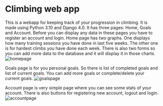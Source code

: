 # Climbing web app
This is a webapp for keeping track of your progression in climbing. It is made using Python 3.10 and Django 4.0. It has three pages: Home, Goals and Account. Before you can 
display any data in these pages you have to register an account and login. Home page has two graphs. One displays how many training sessions you have done in last five weeks.
The other one is for hardest climbs you have done each week. There is also two forms so you can add more data to the database and it will display it in those charts. 
![homepage](https://user-images.githubusercontent.com/55877751/150635464-b2f46633-cd2d-40f4-982c-b447dc7ccb5b.png)

Goals page is for you personal goals. So there is list of completed goals and list of current goals. You can add more goals or complete/delete your current goals.
![goalspage](https://user-images.githubusercontent.com/55877751/150635489-9297f4cf-1ccd-43a0-bb54-887d0bfb0196.png)

Account page is very simple page where you can see some stats of your account. There is also buttons for registering new account, logout and login.
![accountpage](https://user-images.githubusercontent.com/55877751/150635532-4d2296a9-1ed3-4c7c-8569-b87c299cd678.png)

